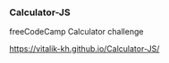 <h3>Calculator-JS</h3>
<p>freeCodeCamp Calculator challenge</p>
<a href='https://vitalik-kh.github.io/Calculator-JS/'>
    https://vitalik-kh.github.io/Calculator-JS/
</a>
